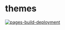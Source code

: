 # themes
[![pages-build-deployment](https://github.com/nruizneiman/themes/actions/workflows/pages/pages-build-deployment/badge.svg)](https://github.com/nruizneiman/themes/actions/workflows/pages/pages-build-deployment)